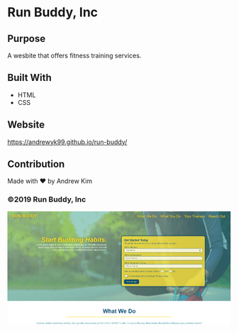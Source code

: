 # Run Buddy, Inc

## Purpose
A wesbite that offers fitness training services.

## Built With
* HTML
* CSS

## Website
https://andrewyk99.github.io/run-buddy/

## Contribution
Made with ❤️ by Andrew Kim

### ©️2019 Run Buddy, Inc

![screenshot of website](./assets/images/screenshot.png?raw=true "Screenshot")
